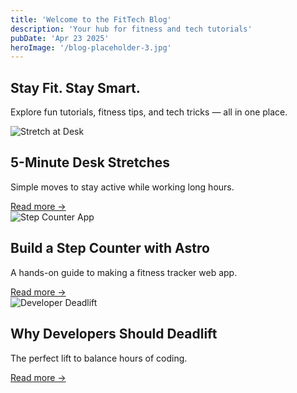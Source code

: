 ```yaml
---
title: 'Welcome to the FitTech Blog'
description: 'Your hub for fitness and tech tutorials'
pubDate: 'Apr 23 2025'
heroImage: '/blog-placeholder-3.jpg'
---
```


<section class="bg-gray-100 p-6 rounded-2xl shadow-md mb-8">
  <h1 class="text-4xl font-bold mb-2">Stay Fit. Stay Smart.</h1>
  <p class="text-lg text-gray-700">Explore fun tutorials, fitness tips, and tech tricks — all in one place.</p>
</section>

<section class="grid grid-cols-1 md:grid-cols-2 lg:grid-cols-3 gap-6">
  <article class="bg-white rounded-2xl shadow p-4 hover:shadow-lg transition">
    <img src="/images/stretch.jpg" alt="Stretch at Desk" class="rounded-xl mb-3">
    <h2 class="text-2xl font-semibold">5-Minute Desk Stretches</h2>
    <p class="text-gray-600">Simple moves to stay active while working long hours.</p>
    <a href="/blog/stretch-desk" class="text-blue-600 font-medium mt-2 inline-block">Read more →</a>
  </article>

  <article class="bg-white rounded-2xl shadow p-4 hover:shadow-lg transition">
    <img src="/images/step-counter.jpg" alt="Step Counter App" class="rounded-xl mb-3">
    <h2 class="text-2xl font-semibold">Build a Step Counter with Astro</h2>
    <p class="text-gray-600">A hands-on guide to making a fitness tracker web app.</p>
    <a href="/blog/astro-step-counter" class="text-blue-600 font-medium mt-2 inline-block">Read more →</a>
  </article>

  <article class="bg-white rounded-2xl shadow p-4 hover:shadow-lg transition">
    <img src="/images/dev-deadlift.jpg" alt="Developer Deadlift" class="rounded-xl mb-3">
    <h2 class="text-2xl font-semibold">Why Developers Should Deadlift</h2>
    <p class="text-gray-600">The perfect lift to balance hours of coding.</p>
    <a href="/blog/dev-deadlift" class="text-blue-600 font-medium mt-2 inline-block">Read more →</a>
  </article>
</section>


